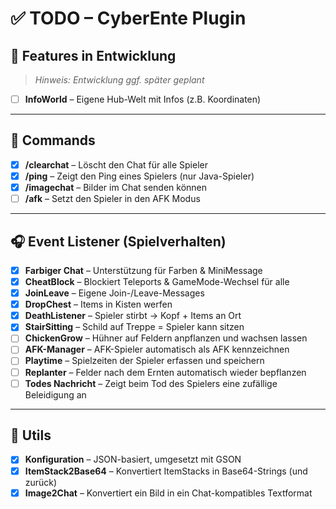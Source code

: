 # ✅ TODO – CyberEnte Plugin

## 🐣 Features in Entwicklung

> *Hinweis: Entwicklung ggf. später geplant*
- [ ] **InfoWorld** – Eigene Hub-Welt mit Infos (z.B. Koordinaten)

---

## 💬 Commands

- [x] **/clearchat** – Löscht den Chat für alle Spieler
- [x] **/ping** – Zeigt den Ping eines Spielers (nur Java-Spieler)
- [X] **/imagechat** – Bilder im Chat senden können
- [ ] **/afk** – Setzt den Spieler in den AFK Modus

---

## 🎧 Event Listener (Spielverhalten)

- [x] **Farbiger Chat** – Unterstützung für Farben & MiniMessage
- [x] **CheatBlock** – Blockiert Teleports & GameMode-Wechsel für alle
- [x] **JoinLeave** – Eigene Join-/Leave-Messages
- [x] **DropChest** – Items in Kisten werfen
- [x] **DeathListener** – Spieler stirbt → Kopf + Items an Ort
- [x] **StairSitting** – Schild auf Treppe = Spieler kann sitzen
- [ ] **ChickenGrow** – Hühner auf Feldern anpflanzen und wachsen lassen
- [ ] **AFK-Manager** – AFK-Spieler automatisch als AFK kennzeichnen
- [ ] **Playtime** – Spielzeiten der Spieler erfassen und speichern
- [ ] **Replanter** – Felder nach dem Ernten automatisch wieder bepflanzen
- [ ] **Todes Nachricht** – Zeigt beim Tod des Spielers eine zufällige Beleidigung an

---

## 🔧 Utils

- [x] **Konfiguration** – JSON-basiert, umgesetzt mit GSON
- [x]  **ItemStack2Base64** – Konvertiert ItemStacks in Base64-Strings (und zurück)
- [x]  **Image2Chat** – Konvertiert ein Bild in ein Chat-kompatibles Textformat
